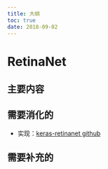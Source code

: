 ```yaml
---
title: 大纲
toc: true
date: 2018-09-02
---
```


# RetinaNet


## 主要内容







## 需要消化的

- 实现：[keras-retinanet github](https://github.com/fizyr/keras-retinanet)



## 需要补充的
